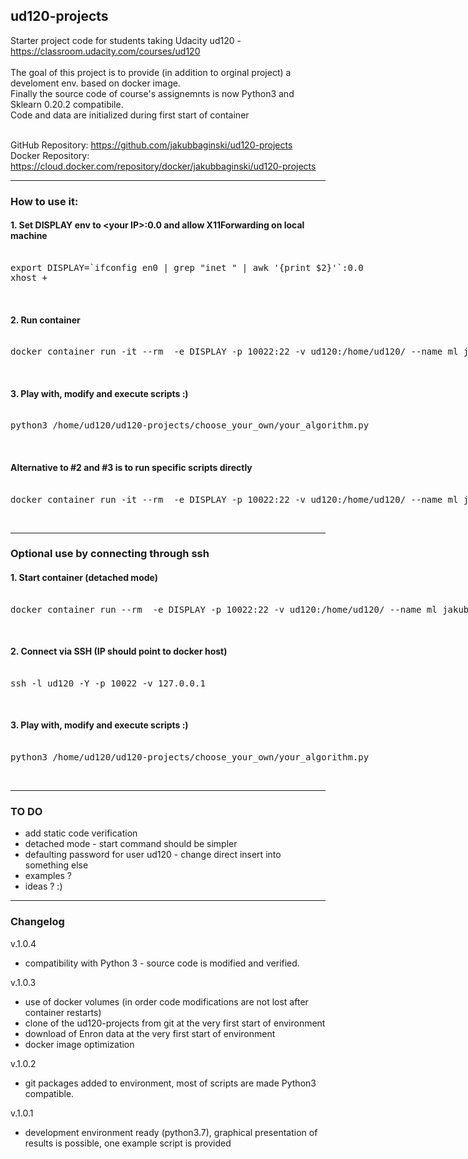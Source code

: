 ## ud120-projects


Starter project code for students taking Udacity ud120 - https://classroom.udacity.com/courses/ud120 <br><br>
The goal of this project is to provide (in addition to orginal project) a develoment env. based on docker image.<br>
Finally the source code of course's assignemnts is now Python3 and Sklearn 0.20.2 compatibile.<br>
Code and data are initialized during first start of container<br><br>

GitHub Repository: https://github.com/jakubbaginski/ud120-projects <br>
Docker Repository: https://cloud.docker.com/repository/docker/jakubbaginski/ud120-projects

------------------------------------------------------

### How to use it:

#### 1. Set DISPLAY env to \<your IP\>:0.0 and allow X11Forwarding on local machine

<xmp>
export DISPLAY=`ifconfig en0 | grep "inet " | awk '{print $2}'`:0.0
xhost +
</xmp>
<br>

#### 2. Run container 

<xmp>
docker container run -it --rm  -e DISPLAY -p 10022:22 -v ud120:/home/ud120/ --name ml jakubbaginski/ud120-projects:debian-python3-1.0.4
</xmp>
<br>

#### 3. Play with, modify and execute scripts :)

<xmp>
python3 /home/ud120/ud120-projects/choose_your_own/your_algorithm.py
</xmp>
<br>

#### Alternative to #2 and #3 is to run specific scripts directly

<xmp>
docker container run -it --rm  -e DISPLAY -p 10022:22 -v ud120:/home/ud120/ --name ml jakubbaginski/ud120-projects:debian-python3-1.0.4 python3 /home/ud120/ud120-projects/choose_your_own/your_algorithm.py
</xmp>
<br>

------------------------------------------------------

### Optional use by connecting through ssh

#### 1. Start container (detached mode)

<xmp>
docker container run --rm  -e DISPLAY -p 10022:22 -v ud120:/home/ud120/ --name ml jakubbaginski/ud120-projects:debian-python3-1.0.4 /bin/bash -c 'while [ 1 ]; do sleep 30; done;'
</xmp>
<br>

#### 2. Connect via SSH (IP should point to docker host)

<xmp>
ssh -l ud120 -Y -p 10022 -v 127.0.0.1
</xmp>
<br>

#### 3. Play with, modify and execute scripts :)

<xmp>
python3 /home/ud120/ud120-projects/choose_your_own/your_algorithm.py
</xmp>
<br>

------------------------------------------------------

### TO DO

- add static code verification
- detached mode - start command should be simpler
- defaulting password for user ud120 - change direct insert into something else
- examples ?
- ideas ? :)

------------------------------------------------------

### Changelog

v.1.0.4
- compatibility with Python 3 - source code is modified and verified.

v.1.0.3
- use of docker volumes (in order code modifications are not lost after container restarts)
- clone of the ud120-projects from git at the very first start of environment
- download of Enron data at the very first start of environment
- docker image optimization

v.1.0.2
- git packages added to environment, most of scripts are made Python3 compatible. 

v.1.0.1
- development environment ready (python3.7), graphical presentation of results is possible, one example script is provided
